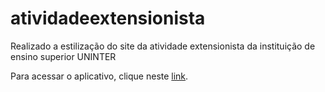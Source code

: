 # atividadeextensionista

Realizado a estilização do site da atividade extensionista da instituição de ensino superior UNINTER

Para acessar o aplicativo, clique neste [link](https://hmslima.github.io/atividadeextensionista/).
